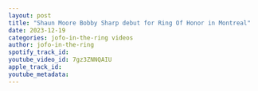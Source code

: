 ```yaml
---
layout: post
title: "Shaun Moore Bobby Sharp debut for Ring Of Honor in Montreal"
date: 2023-12-19
categories: jofo-in-the-ring videos
author: jofo-in-the-ring
spotify_track_id: 
youtube_video_id: 7gz3ZNNQAIU
apple_track_id: 
youtube_metadata: 
---
```


